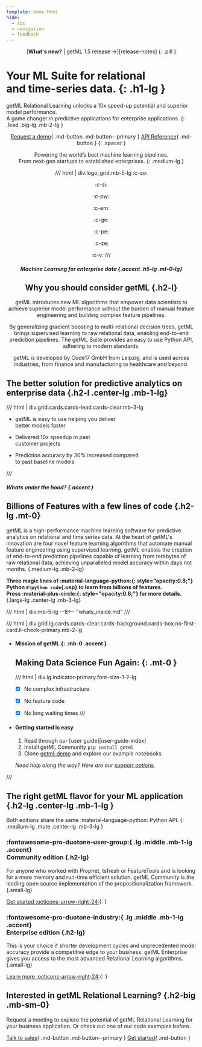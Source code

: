 ```yaml
---
template: home.html
hide:
  - toc
  - navigation
  - feedback
---
```


<center>

[**What's new?** | getML 1.5 release &rarr;][release-notes]
{: .pill }

</center>


# Your <span class="accent">ML Suite</span> for relational <br>and time-series data. {: .h1-lg }

getML Relational Learning unlocks a 10x speed-up potential and superior model performance. <br class="show-lg">
A game changer in predictive applications for enterprise applications.
{: .lead .big-lg .mb-2-lg }


<center class="mb-3-lg">

[Request a demo](enterprise/book-demo){ .md-button .md-button--primary }
[API Reference](reference){ .md-button }
{: .spacer }

</center>


<center class="mb-4-lg">

<span class="impact">Powering the world’s best machine learning pipelines.</span><br>
<span class="mute">From next-gen startups to established enterprises.</span>
{: .medium-lg }


/// html | div.logo_grid.mb-5-lg
:c-ao:

:c-si:

:c-pw:

:c-em:

:c-ge:

:c-pe:

:c-ze:

:c-v:
///


<div class="box box-bg why-getml mb-4-lg" markdown>

<div class="w-75-lg" markdown>


##### Machine Learning for enterprise data {.accent .h5-lg .mt-0-lg}
## Why you should consider getML {.h2-l}


<div class="large-lg mute" markdown>

getML introduces new ML algorithms that <span class="impact">empower data scientists to achieve superior model performance</span> without the burden of manual feature engineering and building complex feature pipelines.

By generalizing gradient boosting to multi-relational decision trees, getML <span class="impact">brings supervised learning to raw relational data</span>, enabling end-to-end prediction pipelines. The getML Suite provides an easy to use Python API, adhering to modern standards.

getML is developed by Code17 GmbH from Leipzig, and is <span class="impact">used across industries, from finance and manufacturing to healthcare</span> and beyond.

</div>
</div>

</div>
</center>


## The better solution for predictive analytics on enterprise data {.h2-l .center-lg .mb-1-lg}

/// html | div.grid.cards.cards-lead.cards-clear.mb-3-lg

-   <span class="top">getML is</span>
    <span class="focus">easy to use</span>
    <span class="sub">helping you deliver<br class="show-lg"> better models faster</span>

-   <span class="top">Delivered</span>
    <span class="focus">10x</span>
    <span class="sub">speedup in past<br class="show-lg"> customer projects</span>

-   <span class="top">Prediction accuracy by</span>
    <span class="focus">30%</span>
    <span class="sub">increased compared<br class="show-lg"> to past baseline models</span>

///






<div class="full-width-bg-lg" markdown>

<div class="hidden clear-lg mb-4-lg"></div>

<div class="w-80-lg margin-auto-lg mb-4-lg" markdown>

##### Whats under the hood? {.accent }
## Billions of Features with a few lines of code {.h2-lg .mt-0}


getML is a high-performance machine learning software for predictive analytics on relational and time series data. At the heart of getML's innovation are four novel feature learning algorithms that automate manual feature engineering using supervised learning. getML enables the creation of end-to-end prediction pipelines capable of learning from terabytes of raw relational data, achieving unparalleled model accuracy within days not months.
{.medium-lg .mb-2-lg}

<div class="w-80-lg margin-auto-lg" markdown>

**Three magic lines of :material-language-python:{: style="opacity:0.8;"} Python `#!python code`{.usp} to learn from billions of features. <br class="show-lg"> Press :material-plus-circle:{: style="opacity:0.8;"} for more details.**
{.large-lg .center-lg .mb-3-lg}

/// html | div.mb-5-lg
--8<-- "whats_inside.md"
///



</div>

/// html | div.grid.lg.cards.cards-clear.cards-background.cards-box.no-first-card.li-check-primary.mb-2-lg

-   #### Mission of getML {: .mb-0 .accent }
    ## Making Data Science Fun Again: {: .mt-0 }

    /// html | div.lg.indicator-primary.font-size-1-2-lg
    - [X] No complex infrastructure
    - [X] No feature code
    - [X] No long waiting times
    ///


-   #### Getting started is easy

    1. Read through our [user guide][user-guide-index]
    2. Install getML Community `pip install getml`
    3. Clone [getml-demo](https://github.com/getml/getml-demo) and explore our example notebooks

    *Need help along the way? Here are our [support options](contact).*


///


</div>

<div class="hidden clear-lg"></div>

</div>



## The right getML flavor for your ML application {.h2-lg .center-lg .mb-1-lg }

Both editions share the same :material-language-python: Python API.
{: .medium-lg .mute .center-lg .mb-3-lg }

<div class="container" markdown>
<div class="box box-bg box-50" markdown>

### :fontawesome-pro-duotone-user-group:{ .lg .middle .mb-1-lg .accent}<br> Community edition {.h2-lg}

For anyone who worked with Prophet, tsfresh or FeatureTools and is looking for a more memory and run-time efficient solution. getML Community is the leading open source implementation of the propositionalization framework.
{.small-lg}


[Get started :octicons-arrow-right-24:](install){: }

</div>
<div class="box box-bg box-50" markdown>

### :fontawesome-pro-duotone-industry:{ .lg .middle .mb-1-lg .accent}<br> Enterprise edition {.h2-lg}

This is your choice if shorter development cycles and unprecedented model accuracy provide a competitive edge to your business. getML Enterprise gives you access to the most advanced Relational Learning algorithms.
{.small-lg}

[Learn more :octicons-arrow-right-24:](enterprise/benefits.md){: }

</div>
</div>


<div class="container mb-4-lg pt-4-lg" markdown>
<div class="box box-lg box-50 p-sm-0 mb-sm-0" markdown>

## Interested in getML Relational Learning? {.h2-big .mb-sm-0}

</div>
<div class="box box-50 p-sm-0" markdown>
Request a meeting to explore the potential of getML Relational Learning for your business application. Or check out one of our code examples before.

[Talk to sales](contact){ .md-button .md-button--primary }
[Get started](user_guide){ .md-button  }
</div>

</div>
